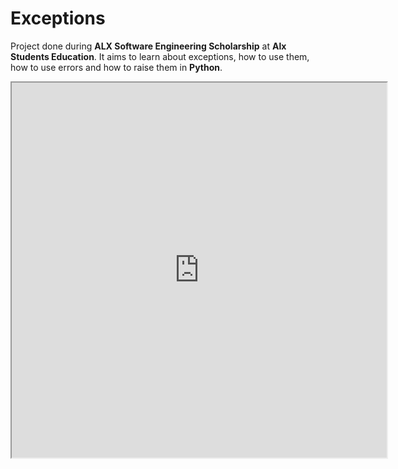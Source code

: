 # Exceptions



Project done during **ALX Software Engineering Scholarship** at **Alx Students Education**. It aims to learn about exceptions, how to use them, how to use errors and how to raise them in **Python**.



<iframe src="https://s3.amazonaws.com/alx-intranet.hbtn.io/uploads/medias/2020/9/070710952984e4d126e114405cefe83af2271ce8.gif?X-Amz-Algorithm=AWS4-HMAC-SHA256&X-Amz-Credential=AKIARDDGGGOUSBVO6H7D%2F20220718%2Fus-east-1%2Fs3%2Faws4_request&X-Amz-Date=20220718T194958Z&X-Amz-Expires=86400&X-Amz-SignedHeaders=host&X-Amz-Signature=b41adbe72faecd3e90a870fe929442239e710dc57ca85e5b00dc7e872fbe48b0>" width="600" height="600">



## Resources



Read or watch:



- [Errors and Exceptions](https://docs.python.org/3/tutorial/errors.html)



- [Learn to Program 11 Static & Exception Handling (starting at minute 7)](https://www.youtube.com/watch?v=7vbgD-3s-w4)



## Technologies



- Python Scripts are written with Python 3.9.7

- C files are compiled using `gcc 9.8.4`

- Tested on Ubuntu 20.04 LTS



## Files



| Filename                        | Description                                                                                              |

| ------------------------------- | -------------------------------------------------------------------------------------------------------- |

| `0-safe_print_list.py`          | Function that prints `x` elements                                                                        |

| `1-safe_print_integer.py`       | Function that prints an integer with `"{:d}".format()`                                                   |

| `2-safe_print_list_integers.py` | Function that prints the first `x` elements of a list and only integers                                  |

| `3-safe_print_division.py`      | Function that divides 2 integers and prints the result                                                   |

| `4-list_division.py`            | Function that divides element by element 2 lists                                                         |

| `5-raise_exception.py`          | Function that raises a type exception                                                                    |

| `6-raise_exception.py`          | Function that raises a name exception with a message                                                     |

| `100-safe_print_integer_err.py` | Function that prints an integer                                                                          |

| `101-safe_function.py`          | Function that executes a function safely                                                                 |

| `102-magic_calculation.py`      | Function that does exactly the same as a Python bytecode given                                           |

| `103-python.c`                  | C functions that print some basic info about Python lists, Python bytes objects and Python float objects |

